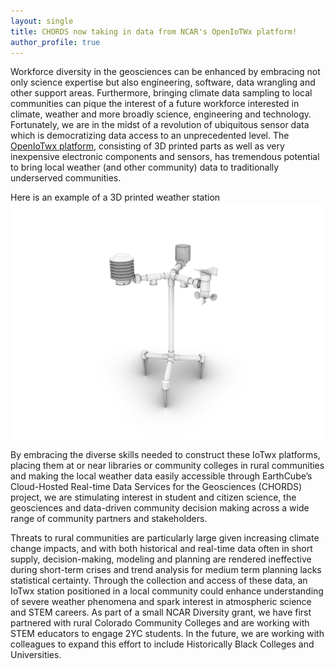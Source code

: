 ```yaml
---
layout: single
title: CHORDS now taking in data from NCAR's OpenIoTWx platform!
author_profile: true
---
```


Workforce diversity in the geosciences can be enhanced by embracing not only science expertise but also engineering,
software, data wrangling and other support areas. Furthermore, bringing climate data sampling to local communities can pique
the interest of a future workforce interested in climate, weather and more broadly science, engineering and technology.
Fortunately, we are in the midst of a revolution of ubiquitous sensor data which is democratizing  data access to an
unprecedented level. The [OpenIoTwx platform](https://git.io/JcRyO), consisting of 3D printed parts as well as very
inexpensive electronic components and sensors, has tremendous potential to bring local weather (and other community) data
to traditionally underserved communities.

Here is an example of a 3D printed weather station![3D-printed weather station](https://github.com/NCAR/iotwx-manual/blob/main/img/station-full.jpg)

By embracing the diverse skills needed to construct these IoTwx platforms, placing
them at or near libraries or community colleges in rural communities and making the local weather data easily accessible
through EarthCube’s Cloud-Hosted Real-time Data Services for the Geosciences (CHORDS) project, we are stimulating interest
in student and citizen science, the geosciences and data-driven community decision making across a wide range of community
partners and stakeholders.

Threats to rural communities are particularly large given increasing climate change impacts, and with both historical
and real-time data often in short supply, decision-making, modeling and planning are rendered ineffective during short-term
crises and trend analysis for medium term planning lacks statistical certainty. Through the collection and access of these
data, an IoTwx station positioned in a local community could enhance understanding of severe weather phenomena and spark
interest in atmospheric science and STEM careers. As part of a small NCAR Diversity grant, we have first partnered with
rural Colorado Community Colleges and are working with STEM educators to engage 2YC students. In the future, we are working
with colleagues to expand this effort to include Historically Black Colleges and Universities.
